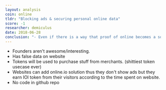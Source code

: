 ```yaml
---
layout: analysis
coin: online
tldr: "Blocking ads & securing personal online data"
score: -1
researcher: demiculus
date: 2018-06-28
conclusion: "- Even if there is a way that proof of online becomes a solution for online data/ad problems this team, ICO show me any type of trust."
---
```


- Founders aren't awesome/interesting.
- Has false data on website
- Tokens will be used to purchase stuff from merchants. (shittiest token usecase ever)
- Websites can add online.io solution thus they don't show ads but they earn IOI token from their visitors according to the time spent on website.
- No code in github repo